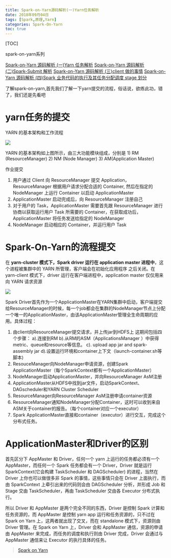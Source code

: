 ```yaml
---
title: Spark-on-Yarn源码解析(一)Yarn任务解析
date: 2018年09月04日
tags: [Spark,原理,Yarn]
categories: Spark-On-Yarn
toc: true
---
```


[TOC]

spark-on-yarn系列

[Spark-on-Yarn 源码解析 (一)Yarn 任务解析](http://www.gangtieguo.cn/2018/09/04/Spark-on-Yarn%E6%BA%90%E7%A0%81%E8%A7%A3%E6%9E%90(%E4%B8%80)Yarn%E4%BB%BB%E5%8A%A1%E8%A7%A3%E6%9E%90/)
[Spark-on-Yarn 源码解析 (二)Spark-Submit 解析](http://www.gangtieguo.cn/2018/09/04/Spark-on-Yarn%E6%BA%90%E7%A0%81%E8%A7%A3%E6%9E%90(%E4%BA%8C)Spark-Submit%E8%A7%A3%E6%9E%90/)
[Spark-on-Yarn 源码解析 (三)client 做的事情](http://www.gangtieguo.cn/2018/09/04/Spark-on-Yarn%E6%BA%90%E7%A0%81%E8%A7%A3%E6%9E%90(%E4%B8%89)client%E5%81%9A%E7%9A%84%E4%BA%8B%E6%83%85/)
[Spark-on-Yarn 源码解析 (四)Spark 业务代码的执行及其任务分配调度 stage 划分](http://www.gangtieguo.cn/2018/09/04/Spark-on-Yarn%E6%BA%90%E7%A0%81%E8%A7%A3%E6%9E%90(%E5%9B%9B)Spark%E4%B8%9A%E5%8A%A1%E4%BB%A3%E7%A0%81%E7%9A%84%E6%89%A7%E8%A1%8C%E5%8F%8A%E5%85%B6%E4%BB%BB%E5%8A%A1%E5%88%86%E9%85%8D%E8%B0%83%E5%BA%A6stage%E5%88%92%E5%88%86/)






了解spark-on-yarn,首先我们了解一下yarn提交的流程，俗话说，欲练此功，错了，我们还是先看吧

# yarn任务的提交
YARN 的基本架构和工作流程

![](http://pebgsxjpj.bkt.clouddn.com/15358192541466.jpg)

YARN 的基本架构如上图所示，由三大功能模块组成，分别是 1) RM (ResourceManager) 2) NM (Node Manager) 3) AM(Application Master)
<!--more-->
作业提交
1. 用户通过 Client 向 ResourceManager 提交 Application， ResourceManager 根据用户请求分配合适的 Container, 然后在指定的 NodeManager 上运行 Container 以启动 ApplicationMaster
2. ApplicationMaster 启动完成后，向 ResourceManager 注册自己
3. 对于用户的 Task，ApplicationMaster 需要首先跟 ResourceManager 进行协商以获取运行用户 Task 所需要的 Container，在获取成功后，ApplicationMaster 将任务发送给指定的 NodeManager
4. NodeManager 启动相应的 Container，并运行用户 Task


<!--more-->

# Spark-On-Yarn的流程提交

在 **yarn-cluster 模式下，Spark driver 运行在 application master 进程中**，这个进程被集群中的 YARN 所管理，客户端会在初始化应用程序 之后关闭。在 yarn-client 模式下，driver 运行在客户端进程中，application master 仅仅用来向 YARN 请求资源



![](https://ws3.sinaimg.cn/large/006tNbRwgy1fuaxd9man3j31020o60w1.jpg)

Spark Driver首先作为一个ApplicationMaster在YARN集群中启动，客户端提交给ResourceManager的时候，每一个job都会在集群的NodeManager节点上分配一个唯一的ApplicationMaster，由该ApplicationMaster管理全生命周期的应用。具体过程：

1. 由client向ResourceManager提交请求，并上传jar到HDFS上
   这期间包括四个步骤：
   a).连接到RM
   b).从RM的ASM（ApplicationsManager ）中获得metric、queue和resource等信息。
   c). upload app jar and spark-assembly jar
   d).设置运行环境和container上下文（launch-container.sh等脚本)
2. ResouceManager向NodeManager申请资源，创建Spark ApplicationMaster（每个SparkContext都有一个ApplicationMaster）
3. NodeManager启动ApplicationMaster，并向ResourceManager AsM注册
4. ApplicationMaster从HDFS中找到jar文件，启动SparkContext、DAGscheduler和YARN Cluster Scheduler
5. ResourceManager向ResourceManager AsM注册申请container资源
6. ResourceManager通知NodeManager分配Container，这时可以收到来自ASM关于container的报告。（每个container对应一个executor）
7. Spark ApplicationMaster直接和container（executor）进行交互，完成这个分布式任务。



# ApplicationMaster和Driver的区别

首先区分下 AppMaster 和 Driver，任何一个 yarn 上运行的任务都必须有一个 AppMaster，而任何一个 Spark 任务都会有一个 Driver，Driver 就是运行 SparkContext(它会构建 TaskScheduler 和 DAGScheduler) 的进程，当然在 Driver 上你也可以做很多非 Spark 的事情，这些事情只会在 Driver 上面执行，而由 SparkContext 上牵引出来的代码则会由 DAGScheduler 分析，并形成 Job 和 Stage 交由 TaskScheduler，再由 TaskScheduler 交由各 Executor 分布式执行。

所以 Driver 和 AppMaster 是两个完全不同的东西，Driver 是控制 Spark 计算和任务资源的，而 AppMaster 是控制 yarn app 运行和任务资源的，只不过在 Spark on Yarn 上，这两者就出现了交叉，而在 standalone 模式下，资源则由 Driver 管理。在 Spark on Yarn 上，Driver 会和 AppMaster 通信，资源的申请由 AppMaster 来完成，而任务的调度和执行则由 Driver 完成，Driver 会通过与 AppMaster 通信来让 Executor 的执行具体的任务。

> [Spark on Yarn](https://www.cnblogs.com/hseagle/p/3728713.html)


